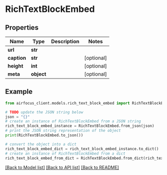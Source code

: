 # RichTextBlockEmbed


## Properties

Name | Type | Description | Notes
------------ | ------------- | ------------- | -------------
**url** | **str** |  | 
**caption** | **str** |  | [optional] 
**height** | **int** |  | [optional] 
**meta** | **object** |  | [optional] 

## Example

```python
from airfocus_client.models.rich_text_block_embed import RichTextBlockEmbed

# TODO update the JSON string below
json = "{}"
# create an instance of RichTextBlockEmbed from a JSON string
rich_text_block_embed_instance = RichTextBlockEmbed.from_json(json)
# print the JSON string representation of the object
print(RichTextBlockEmbed.to_json())

# convert the object into a dict
rich_text_block_embed_dict = rich_text_block_embed_instance.to_dict()
# create an instance of RichTextBlockEmbed from a dict
rich_text_block_embed_from_dict = RichTextBlockEmbed.from_dict(rich_text_block_embed_dict)
```
[[Back to Model list]](../README.md#documentation-for-models) [[Back to API list]](../README.md#documentation-for-api-endpoints) [[Back to README]](../README.md)



